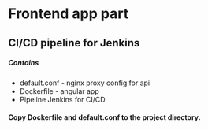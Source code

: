 # Frontend app part 
## CI/CD pipeline for Jenkins 


##### Contains
- default.conf - nginx proxy config for api 
- Dockerfile - angular app
- Pipeline Jenkins for CI/CD

#### Copy Dockerfile and default.conf to the project directory.  
